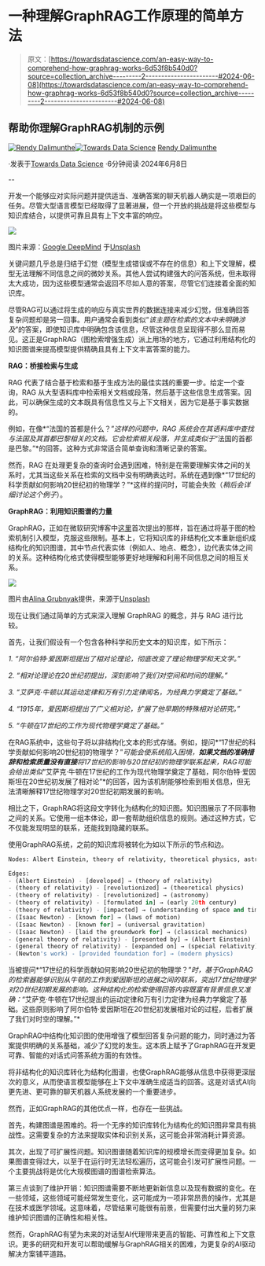 # 一种理解GraphRAG工作原理的简单方法

> 原文：[https://towardsdatascience.com/an-easy-way-to-comprehend-how-graphrag-works-6d53f8b540d0?source=collection_archive---------2-----------------------#2024-06-08](https://towardsdatascience.com/an-easy-way-to-comprehend-how-graphrag-works-6d53f8b540d0?source=collection_archive---------2-----------------------#2024-06-08)

## 帮助你理解GraphRAG机制的示例

[](https://medium.com/@rendysatriadalimunthe?source=post_page---byline--6d53f8b540d0--------------------------------)[![Rendy Dalimunthe](../Images/efcd8304211d187271847f4ecc5fb1b1.png)](https://medium.com/@rendysatriadalimunthe?source=post_page---byline--6d53f8b540d0--------------------------------)[](https://towardsdatascience.com/?source=post_page---byline--6d53f8b540d0--------------------------------)[![Towards Data Science](../Images/a6ff2676ffcc0c7aad8aaf1d79379785.png)](https://towardsdatascience.com/?source=post_page---byline--6d53f8b540d0--------------------------------) [Rendy Dalimunthe](https://medium.com/@rendysatriadalimunthe?source=post_page---byline--6d53f8b540d0--------------------------------)

·发表于[Towards Data Science](https://towardsdatascience.com/?source=post_page---byline--6d53f8b540d0--------------------------------) ·6分钟阅读·2024年6月8日

--

开发一个能够应对实际问题并提供适当、准确答案的聊天机器人确实是一项艰巨的任务。尽管大型语言模型已经取得了显著进展，但一个开放的挑战是将这些模型与知识库结合，以提供可靠且具有上下文丰富的响应。

![](../Images/37b079cf812dd5c41040db84f5f3cbdb.png)

图片来源：[Google DeepMind](https://unsplash.com/@googledeepmind?utm_source=medium&utm_medium=referral) 于[Unsplash](https://unsplash.com/?utm_source=medium&utm_medium=referral)

关键问题几乎总是归结于幻觉（模型生成错误或不存在的信息）和上下文理解，模型无法理解不同信息之间的微妙关系。其他人尝试构建强大的问答系统，但未取得太大成功，因为这些模型通常会返回不尽如人意的答案，尽管它们连接着全面的知识库。

尽管RAG可以通过将生成的响应与真实世界的数据连接来减少幻觉，但准确回答复杂问题却是另一回事。用户通常会看到类似“*该主题在检索的文本中未明确涉及*”的答案，即使知识库中明确包含该信息，尽管这种信息呈现得不那么显而易见。这正是GraphRAG（图检索增强生成）派上用场的地方，它通过利用结构化的知识图谱来提高模型提供精确且具有上下文丰富答案的能力。

**RAG：桥接检索与生成**

RAG 代表了结合基于检索和基于生成方法的最佳实践的重要一步。给定一个查询，RAG 从大型语料库中检索相关文档或段落，然后基于这些信息生成答案。因此，可以确保生成的文本既具有信息性又与上下文相关，因为它是基于事实数据的。

例如，在像*“法国的首都是什么？”*这样的问题中，RAG 系统会在其语料库中查找与法国及其首都巴黎相关的文档。它会检索相关段落，并生成类似于*“法国的首都是巴黎。”*的回答。这种方式非常适合简单查询和清晰记录的答案。

然而，RAG 在处理更复杂的查询时会遇到困难，特别是在需要理解实体之间的关系时，尤其当这些关系在检索的文档中没有明确表达时。系统在遇到像*“17世纪的科学贡献如何影响20世纪初的物理学？”*这样的提问时，可能会失败（*稍后会详细讨论这个例子*）。

**GraphRAG：利用知识图谱的力量**

GraphRAG，正如在微软研究博客中[这里](https://www.microsoft.com/en-us/research/blog/graphrag-unlocking-llm-discovery-on-narrative-private-data/)首次提出的那样，旨在通过将基于图的检索机制引入模型，克服这些限制。基本上，它将知识库的非结构化文本重新组织成结构化的知识图谱，其中节点代表实体（例如人、地点、概念），边代表实体之间的关系。这种结构化格式使得模型能够更好地理解和利用不同信息之间的相互关系。

![](../Images/eea3b90bdd345ebfb4c9af0a981020e6.png)

图片由[Alina Grubnyak](https://unsplash.com/@alinnnaaaa?utm_source=medium&utm_medium=referral)提供，来源于[Unsplash](https://unsplash.com/?utm_source=medium&utm_medium=referral)

现在让我们通过简单的方式来深入理解 GraphRAG 的概念，并与 RAG 进行比较。

首先，让我们假设有一个包含各种科学和历史文本的知识库，如下所示：

*1\. “阿尔伯特·爱因斯坦提出了相对论理论，彻底改变了理论物理学和天文学。”*

*2\. “相对论理论在20世纪初提出，深刻影响了我们对空间和时间的理解。”*

*3\. “艾萨克·牛顿以其运动定律和万有引力定律闻名，为经典力学奠定了基础。”*

*4\. “1915年，爱因斯坦提出了广义相对论，扩展了他早期的特殊相对论研究。”*

*5\. “牛顿在17世纪的工作为现代物理学奠定了基础。”*

在RAG系统中，这些句子将以非结构化文本的形式存储。例如，提问*“17世纪的科学贡献如何影响20世纪初的物理学？”*可能会使系统陷入困境，**如果文档的准确措辞和检索质量没有直接**将17世纪的影响与20世纪初的物理学联系起来，RAG可能会给出类似*“艾萨克·牛顿在17世纪的工作为现代物理学奠定了基础，阿尔伯特·爱因斯坦在20世纪初发展了相对论”*的回答，因为该机制能够检索到相关信息，但无法清晰解释17世纪物理学对20世纪初期发展的影响。

相比之下，GraphRAG将这段文字转化为结构化的知识图。知识图展示了不同事物之间的关系。它使用一组本体论，即一套帮助组织信息的规则。通过这种方式，它不仅能发现明显的联系，还能找到隐藏的联系。

使用GraphRAG系统，之前的知识库将被转化为如以下所示的节点和边。

```py
Nodes: Albert Einstein, theory of relativity, theoretical physics, astronomy, early 20th century, space, time, Isaac Newton, laws of motion, universal gravitation, classical mechanics, 1915, general theory of relativity, special relativity, 17th century, modern physics.
```

```py
Edges:
- (Albert Einstein) - [developed] → (theory of relativity)
- (theory of relativity) - [revolutionized] → (theoretical physics)
- (theory of relativity) - [revolutionized] → (astronomy)
- (theory of relativity) - [formulated in] → (early 20th century)
- (theory of relativity) - [impacted] → (understanding of space and time)
- (Isaac Newton) - [known for] → (laws of motion)
- (Isaac Newton) - [known for] → (universal gravitation)
- (Isaac Newton) - [laid the groundwork for] → (classical mechanics)
- (general theory of relativity) - [presented by] → (Albert Einstein)
- (general theory of relativity) - [expanded on] → (special relativity)
- (Newton's work) - [provided foundation for] → (modern physics)
```

当被提问*“17世纪的科学贡献如何影响20世纪初的物理学？”*时，基于GraphRAG的检索器能够识别从牛顿的工作到爱因斯坦的进展之间的联系，突出17世纪物理学对20世纪初期发展的影响。这种结构化的检索使得回答内容既富有背景信息又准确：*“艾萨克·牛顿在17世纪提出的运动定律和万有引力定律为经典力学奠定了基础。这些原则影响了阿尔伯特·爱因斯坦在20世纪初发展相对论的过程，后者扩展了我们对时空的理解。”*

GraphRAG中结构化知识图的使用增强了模型回答复杂问题的能力，同时通过为答案提供明确的关系基础，减少了幻觉的发生。这本质上赋予了GraphRAG在开发更可靠、智能的对话式问答系统方面的有效性。

将非结构化的知识库转化为结构化图谱，也使GraphRAG能够从信息中获得更深层次的意义，从而使语言模型能够在上下文中准确生成适当的回答。这是对话式AI向更先进、更可靠的聊天机器人系统发展的一个重要进步。

然而，正如GraphRAG的其他优点一样，也存在一些挑战。

首先，构建图谱是困难的。将一个无序的知识库转化为结构化的知识图非常具有挑战性。这需要复杂的方法来提取实体和识别关系，这可能会非常消耗计算资源。

其次，出现了可扩展性问题。知识图谱随着知识库的规模增长而变得更加复杂。如果图谱变得过大，以至于在运行时无法轻松遍历，这可能会引发可扩展性问题。一个主要挑战将是优化大规模图谱的图谱检索算法。

第三点谈到了维护开销：知识图谱需要不断地更新新信息以及现有数据的变化。在一些领域，这些领域可能经常发生变化，这可能成为一项非常昂贵的操作，尤其是在技术或医学领域。这意味着，尽管结果可能很有前景，但需要付出大量的努力来维护知识图谱的正确性和相关性。

然而，GraphRAG有望为未来的对话型AI代理带来更高的智能、可靠性和上下文意识。更多的研究和开发可以帮助缓解与GraphRAG相关的困难，为更复杂的AI驱动解决方案铺平道路。
